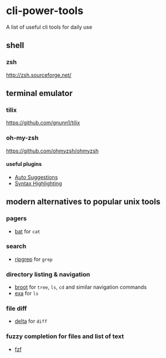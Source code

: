 # cli-power-tools
A list of useful cli tools for daily use

## shell

### zsh

http://zsh.sourceforge.net/

## terminal emulator

### tilix

https://github.com/gnunn1/tilix

### oh-my-zsh

https://github.com/ohmyzsh/ohmyzsh

#### useful plugins

- [Auto Suggestions](https://github.com/zsh-users/zsh-autosuggestions)
- [Syntax Highlighting](https://github.com/zsh-users/zsh-syntax-highlighting)

## modern alternatives to popular unix tools

### pagers

- [bat](https://github.com/sharkdp/bat) for `cat`

### search

- [ripgrep](https://github.com/BurntSushi/ripgrep) for `grep`

### directory listing & navigation

- [broot](https://github.com/Canop/broot) for `tree`, `ls`, `cd` and similar navigation commands
- [exa](https://github.com/ogham/exa) for `ls`

### file diff

- [delta](https://github.com/dandavison/delta) for `diff`

### fuzzy completion for files and list of text

- [fzf](https://github.com/junegunn/fzf)
